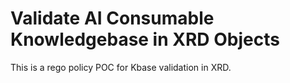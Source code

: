 # Validate AI Consumable Knowledgebase in XRD Objects
This is a rego policy POC for Kbase validation in XRD.
